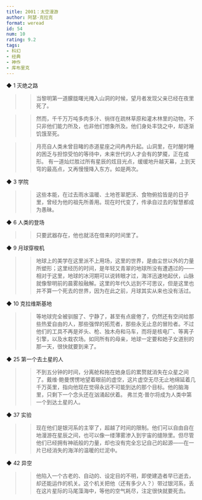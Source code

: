 ```yaml
---
title: 2001：太空漫游
author: 阿瑟·克拉克
format: weread
id: 54
num: 10
rating: 9.2
tags:
- 科幻
- 经典
- 神作
- 库布里克
---
```


◆ 1 灭绝之路

>> 当黎明第一道朦胧曙光掩入山洞的时候，望月者发现父亲已经在夜里死了。

>> 然而，千千万万吨多肉多汁、徜徉在疏林草原和灌木林里的动物，不只非他们能力所及，也非他们想象所及。他们身处丰饶之中，却逐渐饥饿至死。

>> 月亮自人类未曾目睹的赤道星座之间冉冉升起。山洞里，在时醒时睡的困乏与担惊受怕的等待中，未来世代的人才会有的梦魇，正在成形。
有一道灿烂胜过所有星辰的炫目光点，缓缓地升越天幕，上到天穹的最高点，又再慢慢降入东方。如是两次。


◆ 3 学院

>> 这些本能，在过去雨水温暖、土地苍翠肥沃、食物俯拾皆是的日子里，曾经为他的祖先所善用。现在时代变了，传承自过去的智慧都成为愚昧。


◆ 6 人类的登场

>> 只要武器存在，他也就活在借来的时间里了。


◆ 9 月球穿梭机

>> 地球上的美学在这里派不上用场，这里的世界，是由尘世以外的力量所塑形；这里经历的时间，是年轻又青翠的地球所没有遭遇过的——相对于这里，地球的冰河期可以说转眼才过，海洋迅速地起伏，山脉就像黎明前的晨雾般融解。这里的年代久远到不可思议，但是这里也并不算一个死去的世界，因为在此之前，月球其实从来也没有活过。


◆ 10 克拉维斯基地

>> 等地球完全被驯服了、宁静了，甚至有点疲倦了，仍然还有空间给那些热爱自由的人，那些强悍的拓荒者，那些永无止息的冒险者。不过他们的工具不再是斧头、枪、独木舟和马车，而将是核电厂、等离子引擎，以及水栽农场。如同所有的母亲，地球一定要和她子女道别的那一天，很快就要到来了。


◆ 25 第一个去土星的人

>> 不到五分钟的时间，分离舱和拖在她身后的累赘就消失在众星之间了。戴维·鲍曼愣愣地望着眼前的虚空，这片虚空无尽无止地绵延着几千万英里，指向他现在觉得永远不可能到达的那个目标。他的脑海里，只剩下一个念头还在汹涌起伏着。
弗兰克·普尔将成为人类中第一个到达土星的人。


◆ 37 实验

>> 现在他们是银河系的主宰了，超越了时间的限制。他们可以自由自在地漫游在星辰之间，也可以像一缕薄雾渗入到宇宙的缝隙里。但尽管他们已经拥有神祇般的力量，却也没有完全忘记自己的起源——在一片已经消失的海洋的温暖的烂泥中。


◆ 42 异空

>> 他陷入一个古老的、自动的、设定目的不明，即使建造者早已逝去，却还能运作的机关。这个机关把他（还有多少人？）带过银河系，丢在这片星际的马尾藻海中，等他的空气耗尽，注定很快就要死去。

